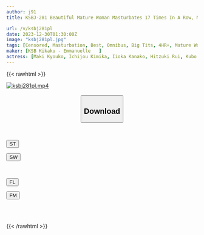 ```yaml
---
author: j91
title: KSBJ-281 Beautiful Mature Woman Masturbates 17 Times In A Row, Making Loud Noises And Cumming! ! VOL.02

url: /v/ksbj281pl
date: 2023-12-30T01:30:00Z
image: "ksbj281pl.jpg"
tags: [Censored, Masturbation, Best, Omnibus, Big Tits, 4HR+, Mature Woman	]
maker: [KSB Kikaku - Emmanuelle   ]
actress: [Maki Kyouko, Ichijou Kimika, Iioka Kanako, Hitzuki Rui, Kubo Kyouko, Wakatsuki Miina ,Kurokawa Sumire ,Hirose Yuka ,Nagahara Natsuki ,Hirai Kanna ]
---
```



{{< rawhtml >}}

<div class="video" data-videoid="JvKdRK3Dg7ijdG8">
    <a href="javascript:;">
        <img src="/v/ksbj281pl/ksbj281pl.jpg" width="WIDTH" height="HEIGHT" alt="ksbj281pl.mp4" loading="lazy">
    </a>
</div>

<script type="text/javascript" src="https://j91.asia/asset/on-demand-st.js"></script>

<br>
  <link rel="stylesheet" href="https://j91.asia/asset/bs5.css">
  
  <center>
  <button class="btn btn-primary" type="button" data-bs-toggle="collapse" data-bs-target=".multi-collapse" aria-expanded="false" aria-controls="multiCollapseExample1 multiCollapseExample2"><h2>Download</h2></button></center>
</p>
<div class="row">
  <div class="col">
    <div class="collapse multi-collapse" id="multiCollapseExample1">
      <div class="card card-body">
	      	      <br>
<div class="buttons">  
<p><a href="https://streamtape.to/v/JvKdRK3Dg7ijdG8" target="_blank"><button class="btn-hover color-3"><i class="fa fa-download"></i> ST</button></a></p>
<p><a href="https://flaswish.com/nor4fpgbebgz" target="_blank"><button class="btn-hover color-2"><i class="fa fa-download"></i> SW</button></a></p></div>
    </div>
  </div>
</div>
  <div class="col">
    <div class="collapse multi-collapse" id="multiCollapseExample2">
      <div class="card card-body">
	      <br>
<div class="buttons">
<p><a href="javascript:;" target="_blank"><button class="btn-hover color-9"><i class="fa fa-download"></i> FL</button></a></p>
<p><a href="https://filemoon.sx/d/xizb7xj7lhi9" target="_blank"><button class="btn-hover color-8"><i class="fa fa-download"></i> FM</button></a></p></div>
<br><br>
      </div>
    </div>
  </div>
</div>

{{< /rawhtml >}}